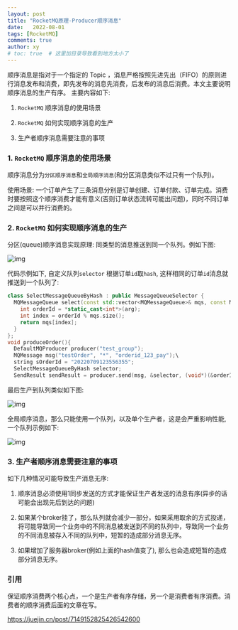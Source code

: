```yaml
---
layout: post
title: "RocketMQ原理-Producer顺序消息"
date:   2022-08-01
tags: [RocketMQ]
comments: true
author: xy
# toc: true  # 这里加目录导致看到地方太小了
---
```


顺序消息是指对于一个指定的 Topic ，消息严格按照先进先出（FIFO）的原则进行消息发布和消费，即先发布的消息先消费，后发布的消息后消费。本文主要说明顺序消息的生产有序。 主要内容如下:

1. `RocketMQ` 顺序消息的使用场景

2. `RocketMQ` 如何实现顺序消息的生产

3. 生产者顺序消息需要注意的事项

### 1. `RocketMQ` 顺序消息的使用场景

顺序消息分为`分区顺序消息`和`全局顺序消息`(和分区消息类似不过只有一个队列)。

使用场景: 一个订单产生了三条消息分别是订单创建、订单付款、订单完成。消费时要按照这个顺序消费才能有意义(否则订单状态流转可能出问题)，同时不同订单之间是可以并行消费的。

### 2. `RocketMQ` 如何实现顺序消息的生产

分区(queue)顺序消息实现原理: 同类型的消息推送到同一个队列。例如下图:

   ![img](../images/rocketmq.assests/produce_1.png)


代码示例如下, 自定义队列`selector` 根据订单`id`取`hash`, 这样相同的订单`id`消息就推送到一个队列了:

```c++
class SelectMessageQueueByHash : public MessageQueueSelector {
  MQMessageQueue select(const std::vector<MQMessageQueue>& mqs, const MQMessage& msg, void* arg) {
    int orderId = *static_cast<int*>(arg);
    int index = orderId % mqs.size();
    return mqs[index];
  }
};
void produceOrder(){
  DefaultMQProducer producer("test_group");
  MQMessage msg("testOrder", "*", "orderid_123_pay");\
  string sOrderId = "20220709123556355";
  SelectMessageQueueByHash selector;
  SendResult sendResult = producer.send(msg, &selector, (void*)(&orderId), 3);
```

最后生产到队列类似如下图:

   ![img](../images/rocketmq.assests/produce_2.png)


全局顺序消息，那么只能使用一个队列，以及单个生产者，这是会严重影响性能, 一个队列示例如下:

   ![img](../images/rocketmq.assests/produce_2.png)


### 3. 生产者顺序消息需要注意的事项

如下几种情况可能导致生产消息无序:

1. 顺序消息必须使用1同步发送的方式才能保证生产者发送的消息有序(异步的话可能会出现先后到达的问题)

2. 如果某个broker挂了，那么队列就会减少一部分，如果采用取余的方式投递，将可能导致同一个业务中的不同消息被发送到不同的队列中，导致同一个业务的不同消息被存入不同的队列中，短暂的造成部分消息无序。

3. 如果增加了服务器broker(例如上面的hash值变了), 那么也会造成短暂的造成部分消息无序。

### 引用

保证顺序消费两个核心点，一个是生产者有序存储，另一个是消费者有序消费。消费者的顺序消费后面的文章在写。

https://juejin.cn/post/7149152825426542600

